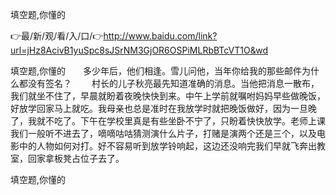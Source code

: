 填空题,你懂的

👉最/新/观/看/入/口/👉http://www.baidu.com/link?url=jHz8AcivB1yuSpc8sJSrNM3GjOR6OSPiMLRbBTcVT1O&wd

填空题,你懂的　　多少年后，他们相逢。雪儿问他，当年你给我的那些邮件为什么都没有签名？
　　村长的儿子秋亮最先知道准确的消息。当他把消息一散布，我们就坐不住了，早晨就盼着夜晚快快到来。中午上学前就嘱咐妈妈早些做晚饭，好放学回家马上就吃。我母亲也总是准时在我放学时就把晚饭做好，因为一旦晚了，我就不吃了。下午在学校里真是有些坐卧不宁了，只盼着快快放学。老师上课我们一般听不进去了，嘀嘀咕咕猜测演什么片子，打赌是演两个还是三个，以及电影中的人物如何对打。好不容易听到放学铃响起，这边还没响完我们早就飞奔出教室，回家拿板凳占位子去了。


填空题,你懂的
